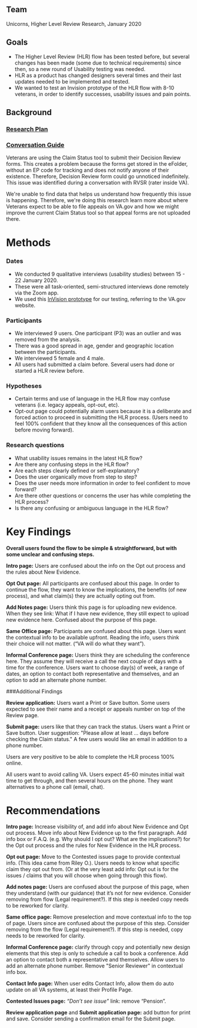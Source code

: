 ## Team

Unicorns, Higher Level Review Research, January 2020

## Goals
- The Higher Level Review (HLR) flow has been tested before, but several changes has been made (some due to technical requirements) since then, so a new round of Usability testing was needed. 
- HLR as a product has changed designers several times and their last updates needed to be implemented and tested.
- We wanted to test an Invision prototype of the HLR flow with 8-10 veterans, in order to identify successes, usability issues and pain points. 

## Background

### [Research Plan](/research-plan.md)

### [Conversation Guide](/conversation-guide.md)

Veterans are using the Claim Status tool to submit their Decision Review forms. This creates a problem because the forms get stored in the eFolder, without an EP code for tracking and does not notify anyone of their existence. Therefore, Decision Review form could go unnoticed indefinitely. This issue was identified during a conversation with RVSR (rater inside VA).

We're unable to find data that helps us understand how frequently this issue is happening. Therefore, we're doing this research learn more about where Veterans expect to be able to file appeals on VA.gov and how we might improve the current Claim Status tool so that appeal forms are not uploaded there.





# Methods

### Dates

- We conducted 9 qualitative interviews (usability studies) between 15 - 22 January 2020.
- These were all task-oriented, semi-structured interviews done remotely via the Zoom app. 
- We used this [InVision prototype](https://vsateams.invisionapp.com/share/PMVHSE4DRN6#/screens/400541600) for our testing, referring to the VA.gov website.


### Participants

- We interviewed 9 users. One participant (P3) was an outlier and was removed from the analysis.
- There was a good spread in age, gender and geographic location between the participants.
- We interviewed 5 female and 4 male.
- All users had submitted a claim before. Several users had done or started a HLR review before.  

### Hypotheses
- Certain terms and use of language in the HLR flow may confuse veterans (i.e. legacy appeals, opt-out, etc).
- Opt-out page could potentially alarm users because it is a deliberate and forced action to proceed in submitting the HLR process. (Users need to feel 100% confident that they know all the consequences of this action before moving forward).  

### Research questions
- What usability issues remains in the latest HLR flow?
 - Are there any confusing steps in the HLR flow?
 - Are each steps clearly defined or self-explanatory?
 - Does the user organically move from step to step?
 - Does the user needs more information in order to feel confident to move forward?
 - Are there other questions or concerns the user has while completing the HLR process?
- Is there any confusing or ambiguous language in the HLR flow?


# Key Findings

**Overall users found the flow to be simple & straightforward, but with some unclear and confusing steps.** 



**Intro page:** Users are confused about the info on the Opt out process and the rules about New Evidence.

**Opt Out page:** All participants are confused about this page. In order to continue the flow, they want to know the implications, the benefits (of new process), and what claim(s) they are actually opting out from.

**Add Notes page:** Users think this page is for uploading new evidence. When they see link: What if I have new evidence,  they still expect to upload new evidence here. Confused about the purpose of this page.

**Same Office page:** Participants are confused about this page. Users want the contextual info to be available upfront. Reading the info, users think their choice will not matter. (“VA will do what they want”).

**Informal Conference page:** Users think they are scheduling the conference here. They assume they will receive a call the next couple of days with a time for the conference. Users want to choose day(s) of week,  a range of dates, an option to contact both representative and themselves, and an option to add an alternate phone number.

###Additional Findings

**Review application:** Users want a  Print or Save button. Some users expected to see their name and a receipt or appeals number on top of the Review page. 

**Submit page:** users like that they can track the status. Users want a  Print or Save button. User suggestion:  "Please allow at least ... days before checking the Claim status." A few users would like an email in addition to a phone number. 

Users are very positive to be able to complete the HLR process 100% online.

All users want to avoid calling VA. Users expect 45-60 minutes initial wait time to get through, and then several hours on the phone. They want alternatives to a phone call (email, chat).


# Recommendations

**Intro page:** Increase visibility of, and add info about New Evidence and Opt out process. Move info about New Evidence up to the first paragraph. Add info box or F.A.Q. (e.g. Why should I opt out? What are the implications?) for the Opt out process and the rules for New Evidence in the HLR process.

**Opt out page:** Move to the Contested issues page to provide contextual info. (This idea came from Riley O.).  Users needs to know what specific claim they opt out from. (Or at the very least add info: Opt out is for the issues / claims that you will choose when going through  this flow).

**Add notes page:** Users are confused about the purpose of this page, when they understand (with our guidance)  that it’s not for new evidence. Consider removing from flow (Legal requirement?). If this step is needed copy needs to be reworked for clarity.

**Same office page:** Remove preselection and move contextual info to the top of page. Users since are confused about the purpose of this step. Consider removing from the flow (Legal requirement?). If this step is needed, copy needs to be reworked for clarity.

**Informal Conference page:** clarify through copy and potentially new design elements that this step is only to schedule a call to book a conference. Add an option to contact both a representative and themselves. Allow users to add an alternate phone number. Remove "Senior Reviewer" in contextual info box. 

**Contact Info page:** When user edits Contact Info, allow them do auto update on all VA systems, at least their Profile Page.

**Contested Issues page:** *“Don’t see issue”* link: remove “Pension”. 

**Review application page** and **Submit application page:** add button for print and save. Consider sending a confirmation email for the Submit page.

